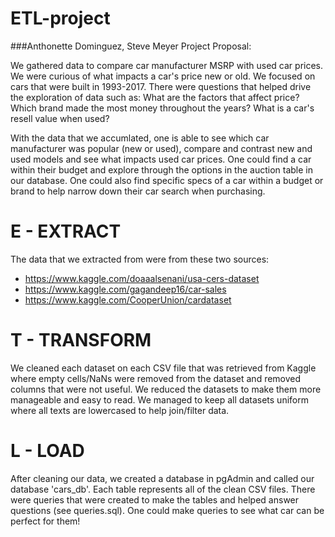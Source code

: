 # ETL-project
###Anthonette Dominguez, Steve Meyer
Project Proposal:

We gathered data to compare car manufacturer MSRP with used car prices. We were curious of what impacts a car's price new or old. We focused on cars that were built in 1993-2017. There were questions that helped drive the exploration of data such as:
    What are the factors that affect price?
    Which brand made the most money throughout the years?
    What is a car's resell value when used?
    
With the data that we accumlated, one is able to see which car manufacturer was popular (new or used), compare and contrast new and used models and see what impacts used car prices. One could find a car within their budget and explore through the options in the auction table in our database. One could also find specific specs of a car within a budget or brand to help narrow down their car search when purchasing. 


# E - EXTRACT
The data that we extracted from were from these two sources:
 - https://www.kaggle.com/doaaalsenani/usa-cers-dataset
 - https://www.kaggle.com/gagandeep16/car-sales
 - https://www.kaggle.com/CooperUnion/cardataset

# T - TRANSFORM
We cleaned each dataset on each CSV file that was retrieved from Kaggle where empty cells/NaNs were removed from the dataset and removed columns that were not useful. We reduced the datasets to make them more manageable and easy to read. We managed to keep all datasets uniform where all texts are lowercased to help join/filter data.

# L - LOAD
After cleaning our data, we created a database in pgAdmin and called our database 'cars_db'. Each table represents all of the clean CSV files. There were queries that were created to make the tables and helped answer questions (see queries.sql). One could make queries to see what car can be perfect for them!
